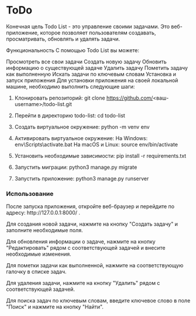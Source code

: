 # ToDo 
Конечная цель Todo List - это управление своими задачами. Это веб-приложение, которое позволяет пользователям создавать, просматривать, обновлять и удалять задачи.

Функциональность
С помощью Todo List вы можете:

Просмотреть все свои задачи
Создать новую задачу
Обновить информацию о существующей задаче
Удалить задачу
Пометить задачу как выполненную
Искать задачи по ключевым словам
Установка и запуск приложения
Для установки приложения на своей локальной машине, необходимо выполнить следующие шаги:

1. Клонировать репозиторий:
git clone https://github.com/<ваш-username>/todo-list.git

2. Перейти в директорию todo-list: cd todo-list

3. Создать виртуальное окружение: python -m venv env

4. Активировать виртуальное окружение:
На Windows: env\Scripts\activate.bat
На macOS и Linux: source env/bin/activate

5. Установить необходимые зависимости: pip install -r requirements.txt

6. Запустить миграции: python3 manage.py migrate

7. Запустить приложение: python3 manage.py runserver


<h3>Использование</h3>
После запуска приложения, откройте веб-браузер и перейдите по адресу: http://127.0.0.1:8000/ .

Для создания новой задачи, нажмите на кнопку "Создать задачу" и заполните необходимые поля.

Для обновления информации о задаче, нажмите на кнопку "Редактировать" рядом с соответствующей задачей и внесите необходимые изменения.

Для пометки задачи как выполненной, нажмите на соответствующую галочку в списке задач.

Для удаления задачи, нажмите на кнопку "Удалить" рядом с соответствующей задачей.

Для поиска задач по ключевым словам, введите ключевое слово в поле "Поиск" и нажмите на кнопку "Найти".

